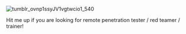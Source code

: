 
![tumblr_ovnp1ssyJV1vgtwcio1_540](https://github.com/yunaranyancat/yunaranyancat/assets/22954096/307db98b-b4f2-4d3f-b39a-eb080e73d44f)

Hit me up if you are looking for remote penetration tester / red teamer / trainer!
